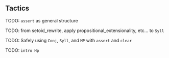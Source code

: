 ## Tactics

TODO: `assert` as general structure

TODO: from setoid_rewrite, apply propositional_extensionality, etc... to `Syll`

TODO: Safely using `Conj`, `Syll`, and `MP` with `assert` and `clear`

TODO: `intro Hp`